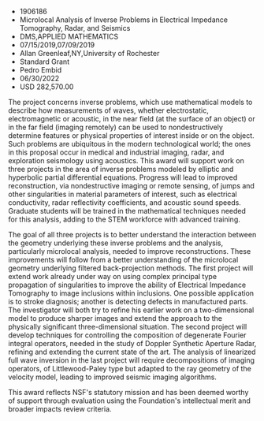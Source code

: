 
* 1906186
* Microlocal Analysis of Inverse Problems in Electrical Impedance Tomography, Radar, and Seismics
* DMS,APPLIED MATHEMATICS
* 07/15/2019,07/09/2019
* Allan Greenleaf,NY,University of Rochester
* Standard Grant
* Pedro Embid
* 06/30/2022
* USD 282,570.00

The project concerns inverse problems, which use mathematical models to describe
how measurements of waves, whether electrostatic, electromagnetic or acoustic,
in the near field (at the surface of an object) or in the far field (imaging
remotely) can be used to nondestructively determine features or physical
properties of interest inside or on the object. Such problems are ubiquitous in
the modern technological world; the ones in this proposal occur in medical and
industrial imaging, radar, and exploration seismology using acoustics. This
award will support work on three projects in the area of inverse problems
modeled by elliptic and hyperbolic partial differential equations. Progress will
lead to improved reconstruction, via nondestructive imaging or remote sensing,
of jumps and other singularities in material parameters of interest, such as
electrical conductivity, radar reflectivity coefficients, and acoustic sound
speeds. Graduate students will be trained in the mathematical techniques needed
for this analysis, adding to the STEM workforce with advanced training.

The goal of all three projects is to better understand the interaction between
the geometry underlying these inverse problems and the analysis, particularly
microlocal analysis, needed to improve reconstructions. These improvements will
follow from a better understanding of the microlocal geometry underlying
filtered back-projection methods. The first project will extend work already
under way on using complex principal type propagation of singularities to
improve the ability of Electrical Impedance Tomography to image inclusions
within inclusions. One possible application is to stroke diagnosis; another is
detecting defects in manufactured parts. The investigator will both try to
refine his earlier work on a two-dimensional model to produce sharper images and
extend the approach to the physically significant three-dimensional situation.
The second project will develop techniques for controlling the composition of
degenerate Fourier integral operators, needed in the study of Doppler Synthetic
Aperture Radar, refining and extending the current state of the art. The
analysis of linearized full wave inversion in the last project will require
decompositions of imaging operators, of Littlewood-Paley type but adapted to the
ray geometry of the velocity model, leading to improved seismic imaging
algorithms.

This award reflects NSF's statutory mission and has been deemed worthy of
support through evaluation using the Foundation's intellectual merit and broader
impacts review criteria.
